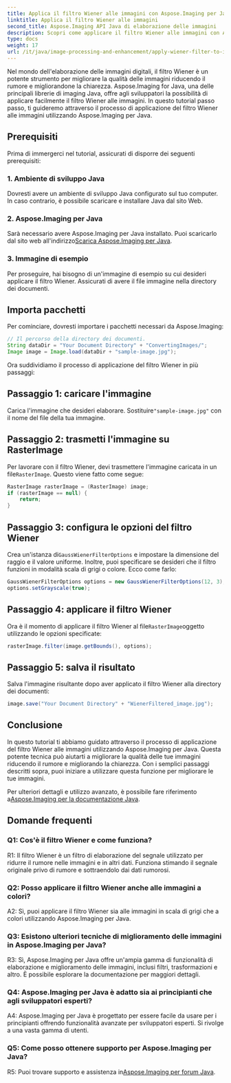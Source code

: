 ```yaml
---
title: Applica il filtro Wiener alle immagini con Aspose.Imaging per Java
linktitle: Applica il filtro Wiener alle immagini
second_title: Aspose.Imaging API Java di elaborazione delle immagini
description: Scopri come applicare il filtro Wiener alle immagini con Aspose.Imaging per Java, migliorando la qualità dell'immagine e riducendo il rumore senza sforzo.
type: docs
weight: 17
url: /it/java/image-processing-and-enhancement/apply-wiener-filter-to-images/
---
```


Nel mondo dell'elaborazione delle immagini digitali, il filtro Wiener è un potente strumento per migliorare la qualità delle immagini riducendo il rumore e migliorandone la chiarezza. Aspose.Imaging for Java, una delle principali librerie di imaging Java, offre agli sviluppatori la possibilità di applicare facilmente il filtro Wiener alle immagini. In questo tutorial passo passo, ti guideremo attraverso il processo di applicazione del filtro Wiener alle immagini utilizzando Aspose.Imaging per Java.

## Prerequisiti

Prima di immergerci nel tutorial, assicurati di disporre dei seguenti prerequisiti:

### 1. Ambiente di sviluppo Java

Dovresti avere un ambiente di sviluppo Java configurato sul tuo computer. In caso contrario, è possibile scaricare e installare Java dal sito Web.

### 2. Aspose.Imaging per Java

Sarà necessario avere Aspose.Imaging per Java installato. Puoi scaricarlo dal sito web all'indirizzo[Scarica Aspose.Imaging per Java](https://releases.aspose.com/imaging/java/).

### 3. Immagine di esempio

Per proseguire, hai bisogno di un'immagine di esempio su cui desideri applicare il filtro Wiener. Assicurati di avere il file immagine nella directory dei documenti.

## Importa pacchetti

Per cominciare, dovresti importare i pacchetti necessari da Aspose.Imaging:

```java
// Il percorso della directory dei documenti.
String dataDir = "Your Document Directory" + "ConvertingImages/";
Image image = Image.load(dataDir + "sample-image.jpg");
```

Ora suddividiamo il processo di applicazione del filtro Wiener in più passaggi:

## Passaggio 1: caricare l'immagine

 Carica l'immagine che desideri elaborare. Sostituire`"sample-image.jpg"` con il nome del file della tua immagine.

## Passaggio 2: trasmetti l'immagine su RasterImage

 Per lavorare con il filtro Wiener, devi trasmettere l'immagine caricata in un file`RasterImage`. Questo viene fatto come segue:

```java
RasterImage rasterImage = (RasterImage) image;
if (rasterImage == null) {
    return;
}
```

## Passaggio 3: configura le opzioni del filtro Wiener

 Crea un'istanza di`GaussWienerFilterOptions` e impostare la dimensione del raggio e il valore uniforme. Inoltre, puoi specificare se desideri che il filtro funzioni in modalità scala di grigi o colore. Ecco come farlo:

```java
GaussWienerFilterOptions options = new GaussWienerFilterOptions(12, 3);
options.setGrayscale(true);
```

## Passaggio 4: applicare il filtro Wiener

 Ora è il momento di applicare il filtro Wiener al file`RasterImage`oggetto utilizzando le opzioni specificate:

```java
rasterImage.filter(image.getBounds(), options);
```

## Passaggio 5: salva il risultato

Salva l'immagine risultante dopo aver applicato il filtro Wiener alla directory dei documenti:

```java
image.save("Your Document Directory" + "WienerFiltered_image.jpg");
```

## Conclusione

In questo tutorial ti abbiamo guidato attraverso il processo di applicazione del filtro Wiener alle immagini utilizzando Aspose.Imaging per Java. Questa potente tecnica può aiutarti a migliorare la qualità delle tue immagini riducendo il rumore e migliorando la chiarezza. Con i semplici passaggi descritti sopra, puoi iniziare a utilizzare questa funzione per migliorare le tue immagini.

 Per ulteriori dettagli e utilizzo avanzato, è possibile fare riferimento a[Aspose.Imaging per la documentazione Java](https://reference.aspose.com/imaging/java/).

## Domande frequenti

### Q1: Cos'è il filtro Wiener e come funziona?

R1: Il filtro Wiener è un filtro di elaborazione del segnale utilizzato per ridurre il rumore nelle immagini e in altri dati. Funziona stimando il segnale originale privo di rumore e sottraendolo dai dati rumorosi.

### Q2: Posso applicare il filtro Wiener anche alle immagini a colori?

A2: Sì, puoi applicare il filtro Wiener sia alle immagini in scala di grigi che a colori utilizzando Aspose.Imaging per Java.

### Q3: Esistono ulteriori tecniche di miglioramento delle immagini in Aspose.Imaging per Java?

R3: Sì, Aspose.Imaging per Java offre un'ampia gamma di funzionalità di elaborazione e miglioramento delle immagini, inclusi filtri, trasformazioni e altro. È possibile esplorare la documentazione per maggiori dettagli.

### Q4: Aspose.Imaging per Java è adatto sia ai principianti che agli sviluppatori esperti?

A4: Aspose.Imaging per Java è progettato per essere facile da usare per i principianti offrendo funzionalità avanzate per sviluppatori esperti. Si rivolge a una vasta gamma di utenti.

### Q5: Come posso ottenere supporto per Aspose.Imaging per Java?

 R5: Puoi trovare supporto e assistenza in[Aspose.Imaging per forum Java](https://forum.aspose.com/).